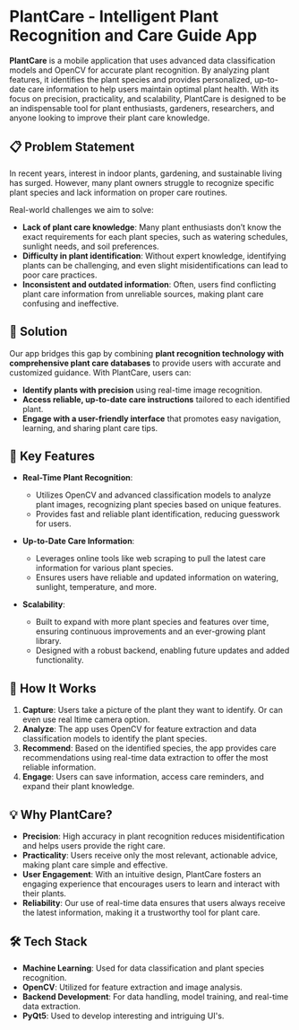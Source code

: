 
# PlantCare - Intelligent Plant Recognition and Care Guide App

**PlantCare** is a mobile application that uses advanced data classification models and OpenCV for accurate plant recognition. By analyzing plant features, it identifies the plant species and provides personalized, up-to-date care information to help users maintain optimal plant health. With its focus on precision, practicality, and scalability, PlantCare is designed to be an indispensable tool for plant enthusiasts, gardeners, researchers, and anyone looking to improve their plant care knowledge.

## 📋 Problem Statement

In recent years, interest in indoor plants, gardening, and sustainable living has surged. However, many plant owners struggle to recognize specific plant species and lack information on proper care routines.

Real-world challenges we aim to solve:
- **Lack of plant care knowledge**: Many plant enthusiasts don’t know the exact requirements for each plant species, such as watering schedules, sunlight needs, and soil preferences.
- **Difficulty in plant identification**: Without expert knowledge, identifying plants can be challenging, and even slight misidentifications can lead to poor care practices.
- **Inconsistent and outdated information**: Often, users find conflicting plant care information from unreliable sources, making plant care confusing and ineffective.

## 🌿 Solution

Our app bridges this gap by combining **plant recognition technology with comprehensive plant care databases** to provide users with accurate and customized guidance. With PlantCare, users can:

- **Identify plants with precision** using real-time image recognition.
- **Access reliable, up-to-date care instructions** tailored to each identified plant.
- **Engage with a user-friendly interface** that promotes easy navigation, learning, and sharing plant care tips.

## 🔑 Key Features

- **Real-Time Plant Recognition**: 
  - Utilizes OpenCV and advanced classification models to analyze plant images, recognizing plant species based on unique features.
  - Provides fast and reliable plant identification, reducing guesswork for users.
  
- **Up-to-Date Care Information**:
  - Leverages online tools like web scraping to pull the latest care information for various plant species.
  - Ensures users have reliable and updated information on watering, sunlight, temperature, and more.
  
- **Scalability**:
  - Built to expand with more plant species and features over time, ensuring continuous improvements and an ever-growing plant library.
  - Designed with a robust backend, enabling future updates and added functionality.

## 🔧 How It Works

1. **Capture**: Users take a picture of the plant they want to identify. Or can even use real ltime camera option.
2. **Analyze**: The app uses OpenCV for feature extraction and data classification models to identify the plant species.
3. **Recommend**: Based on the identified species, the app provides care recommendations using real-time data extraction to offer the most reliable information.
4. **Engage**: Users can save information, access care reminders, and expand their plant knowledge.

## 💡 Why PlantCare?

- **Precision**: High accuracy in plant recognition reduces misidentification and helps users provide the right care.
- **Practicality**: Users receive only the most relevant, actionable advice, making plant care simple and effective.
- **User Engagement**: With an intuitive design, PlantCare fosters an engaging experience that encourages users to learn and interact with their plants.
- **Reliability**: Our use of real-time data ensures that users always receive the latest information, making it a trustworthy tool for plant care.


## 🛠️ Tech Stack

- **Machine Learning**: Used for data classification and plant species recognition.
- **OpenCV**: Utilized for feature extraction and image analysis.
- **Backend Development**: For data handling, model training, and real-time data extraction.
- **PyQt5**: Used to develop interesting and intriguing UI's.
